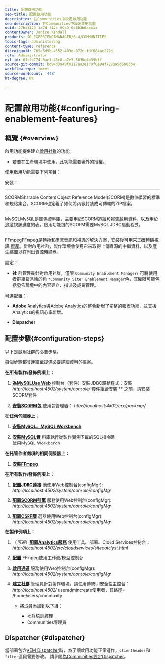 ```yaml
---
title: 配置啟用功能
seo-title: 配置啟用功能
description: 在Communities中設定啟用功能
seo-description: 在Communities中設定啟用功能
uuid: 27be3128-1a7d-412e-99a9-6e3b3b0aec1c
contentOwner: Janice Kendall
products: SG_EXPERIENCEMANAGER/6.4/COMMUNITIES
topic-tags: administering
content-type: reference
discoiquuid: 765a3d9b-4552-403e-872c-fdf684ac271d
role: Administrator
exl-id: 01cfc774-8ae1-48c0-a7e3-5836c4b39bff
source-git-commit: bd94d3949f0117aa3e1c9f0e84f7293a5d6b03b4
workflow-type: tm+mt
source-wordcount: '448'
ht-degree: 0%

---
```


# 配置啟用功能{#configuring-enablement-features}

## 概覽 {#overview}

啟用功能提供建立[啟用社群](overview.md#enablement-community)的功能。

* 若要在生產環境中使用，此功能需要額外的授權。

使用啟用功能需要下列項目：

安裝：

* ****
SCORMSharable Content Object Reference Model(SCORM)是數位學習的標準和規格集合。SCORM也定義了如何將內容封裝成可傳輸的ZIP檔案。

* ****
MySQLMySQL是關係資料庫，主要用於SCORM追蹤和報告啟用資料，以及用於追蹤視訊進度的表。啟用功能包的SCORM需要MySQL JDBC驅動程式。

* ****
FFmpegFFmpeg是轉換和串流音訊和視訊的解決方案，安裝後可用來正確轉碼視訊 [資產](../../help/sites-authoring/default-components-foundation.md#video)。針對啟用社群，製作環境會使用它來取得上傳資源的中繼資料，以及產生縮圖以在列出資源時顯示。

設定：

* **社**
群管理員針對啟用社群，僅限 
`Community Enablement Managers` 可將使用者群組指派給的角 `*Community Site* Enablement Manager`色，其權限可能包括發佈環境中的內容建立、指派及成員管理。

可選配置：

* **Adobe**
Analytics與Adobe Analytics的整合新增了完整的報表功能，並支援Analytics的視訊心率新增。

* **Dispatcher**

## 配置步驟{#configuration-steps}

以下是啟用社群的必要步驟。

每個步驟都會連結至提供必要詳細資料的檔案。

**在所有製作/發佈例項上：**

1. **[為MySQLUse Web](deploy-communities.md#jdbc-driver-for-mysql)**
控制台（套件）安裝JDBC驅動程式：安裝 *http://localhost:4502/system/console/*
套件組合安裝 ** 之前，請安裝SCORM套件

1. **[安裝SCORM包](deploy-communities.md#scorm-package)**
使用包管理器： 
*http://localhost:4502/crx/packmgr/*

**在任何伺服器上：**

1. **[安裝MySQL、MySQL Workbench](mysql.md)**

1. **[安裝MySQL資](mysql.md#database-setup)**
料庫執行從製作實例下載的SQL指令碼
\
   使用MySQL Workbench

**在托管作者例項的相同伺服器上：**

1. **[安裝FFmpeg](ffmpeg.md)**

**在所有製作/發佈例項上：**

1. **[配置JDBC連接](mysql.md#configure-jdbc-connections)**
池使用Web控制台(configMgr): 
*http://localhost:4502/system/console/configMgr*

1. **[配置SCORM引擎](mysql.md#aem-communities-scormengine-service)**
服務使用Web控制台(configMgr): 
*http://localhost:4502/system/console/configMgr*

1. **[配置CSRF篩](mysql.md#adobe-granite-csrf-filter)**
選器使用Web控制台(configMgr): 
*http://localhost:4502/system/console/configMgr*

**在製作例項上：**

1. （*可選*）**[配置Analytics服務](analytics.md)**
使用工具、部署、Cloud Services控制台： 
*http://localhost:4502/etc/cloudservices/sitecatalyst.html*

1. **[配置](ffmpeg.md#configure-ffmpeg-transcoding-service)**
FFmpeg使用工作流/模型控制台

1. **[啟用通道](deploy-communities.md#tunnel-service-on-author)**
服務使用Web控制台(configMgr): 
*http://localhost:4502/system/console/configMgr*

1. **[建立社群](users.md#creating-community-members)** 管理員針對製作環境，請使用傳統UI安全性主控台： *http://localhost:4502/*
useradmincreate使用者，其路徑= /home/users/community

   * 將成員添加到以下組：

      * 社群培訓經理
      * Communities管理員

## Dispatcher {#dispatcher}

當部署包含[AEM Dispatcher](https://helpx.adobe.com/experience-manager/dispatcher/using/dispatcher.html)時，為了讓啟用功能正常運作，`clientheader`和`filter`區段需要修改。 請參閱[為Communities設定Dispatcher](dispatcher.md#enablement)。
